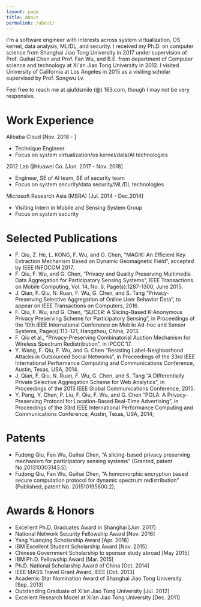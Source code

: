 ```yaml
---
layout: page
title: About
permalink: /about/
---
```



I'm a software engineer with interests across system virtualization, OS kernel, data analysis, ML/DL, and security. I received my Ph.D. on computer science from Shanghai Jiao Tong University in 2017 under supervision of Prof. Guihai Chen and Prof. Fan Wu, and B.E. from department of Computer science and technology at Xi'an Jiao Tong University in 2012. I visited University of California at Los Angeles in 2015 as a visiting scholar supervised by Prof. Songwu Lv.

Feel free to reach me at qiufdsmile (@) 163.com, though I may not be very responsive.


# Work Experience
Alibaba Cloud [Nov. 2018 - ]
- Technique Engineer
- Focus on system virtualization/os kernel/data/AI technologies 

2012 Lab @Huawei Co. [Jun. 2017 - Nov. 2018]
- Engineer, SE of AI team, SE of security team
- Focus on system security/data security/ML/DL technologies 

Microsoft Research Asia (MSRA) [Jul. 2014 - Dec.2014]
- Visiting Intern in Mobile and Sensing System Group
- Focus on system security


# Selected Publications
- F. Qiu, Z. He, L. KONG, F. Wu, and G. Chen, “MAGIK: An Efficient Key Extraction Mechanism Based on Dynamic Geomagnetic Field”, accepted by IEEE INFOCOM 2017.
- F. Qiu, F. Wu, and G. Chen, “Privacy and Quality Preserving Multimedia Data Aggregation for Participatory Sensing Systems”, IEEE Transactions on Mobile Computing, Vol. 14, No. 6, Page(s):1287-1300, June 2015.
- J. Qian, F. Qiu, N. Ruan, F. Wu, G. Chen, and S. Tang “Privacy-Preserving Selective Aggregation of Online User Behavior Data”, to appear on IEEE Transactions on Computers, 2016.
-  F. Qiu, F. Wu, and G. Chen, “SLICER: A Slicing-Based K-Anonymous Privacy Preserving Scheme for Participatory Sensing”, in Proceedings of the 10th IEEE International Conference on Mobile Ad-hoc and Sensor Systems, Page(s):113-121, Hangzhou, China, 2013.
- F. Qiu et al., “Privacy-Preserving Combinatorial Auction Mechanism for Wireless Spectrum Redistribution”, in IPCCC’17.
- Y. Wang, F. Qiu, F. Wu, and G. Chen “Resisting Label-Neighborhood Attacks in Outsourced Social Networks”, in Proceedings of the 33rd IEEE International Performance Computing and Communications Conference, Austin, Texas, USA, 2014. 
- J. Qian, F. Qiu, N. Ruan, F. Wu, G. Chen, and S. Tang “A Differentially Private Selective Aggregation Scheme for Web Analytics”, in Proceedings of the 2015 IEEE Global Communications Conference, 2015.
- Y. Pang, Y. Chen, P. Liu, F. Qiu, F. Wu, and G. Chen “POLA: A Privacy-Preserving Protocol for Location-Based Real-Time Advertising”, in Proceedings of the 33rd IEEE International Performance Computing and Communications Conference, Austin, Texas, USA, 2014;

# Patents
- Fudong Qiu, Fan Wu, Guihai Chen, “A slicing-based privacy preserving mechanism for participatory sensing systems” (Granted, patent No.201310303143.5);
- Fudong Qiu, Fan Wu, Guihai Chen, “A homomorphic encryption based secure computation protocol for dynamic spectrum redistribution” (Published, patent No. 201510195600.2);

# Awards & Honors
- Excellent Ph.D. Graduates Award in Shanghai [Jun. 2017]
- National Network Security Fellowship Award [Nov. 2016]
- Yang Yuanqing Scholarship Award [Apr. 2016]
- IBM Excellent Student Scholarship Award [Nov. 2015]
- Chinese Government Scholarship to sponsor study abroad [May 2015]
- IBM Ph.D. Fellowship Award [Mar. 2015]
- Ph.D. National Scholarship Award of China [Oct. 2014]
- IEEE MASS Travel Grant Award, IEEE [Oct. 2013]
- Academic Star Nomination Award of Shanghai Jiao Tong University [Sep. 2013]
- Outstanding Graduate of Xi’an Jiao Tong University [Jul. 2012]
- Excellent Research Model at Xi’an Jiao Tong University [Dec. 2011]


